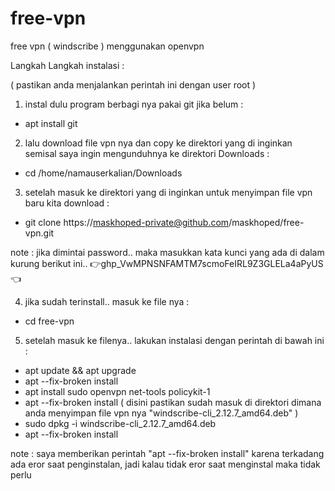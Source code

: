 # free-vpn
free vpn ( windscribe ) menggunakan openvpn

Langkah Langkah instalasi :

( pastikan anda menjalankan perintah ini dengan user root )

1. instal dulu program berbagi nya pakai git jika belum :

- apt install git


2. lalu download file vpn nya dan copy ke direktori yang di inginkan semisal saya ingin mengunduhnya ke direktori Downloads :

- cd /home/namauserkalian/Downloads


3. setelah masuk ke direktori yang di inginkan untuk menyimpan file vpn baru kita download :

- git clone https://maskhoped-private@github.com/maskhoped/free-vpn.git

note : jika dimintai password.. maka masukkan kata kunci yang ada di dalam kurung berikut ini..
👉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👈


4. jika sudah terinstall.. masuk ke file nya :

- cd free-vpn


5. setelah masuk ke filenya.. lakukan instalasi dengan perintah di bawah ini :

- apt update && apt upgrade
- apt --fix-broken install
- apt install sudo openvpn net-tools policykit-1
- apt --fix-broken install
( disini pastikan sudah masuk di direktori dimana anda menyimpan file vpn nya "windscribe-cli_2.12.7_amd64.deb" )
- sudo dpkg -i windscribe-cli_2.12.7_amd64.deb
- apt --fix-broken install

note : saya memberikan perintah "apt --fix-broken install" karena terkadang ada eror saat penginstalan, jadi kalau tidak eror saat menginstal maka tidak perlu


